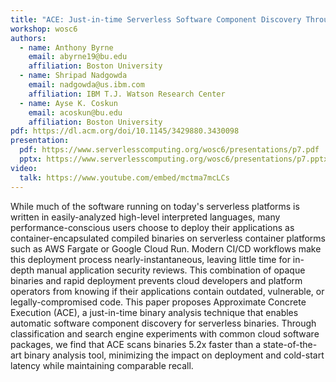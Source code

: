 ```yaml
---
title: "ACE: Just-in-time Serverless Software Component Discovery Through Approximate Concrete Execution"
workshop: wosc6
authors:
  - name: Anthony Byrne
    email: abyrne19@bu.edu
    affiliation: Boston University
  - name: Shripad Nadgowda
    email: nadgowda@us.ibm.com
    affiliation: IBM T.J. Watson Research Center
  - name: Ayse K. Coskun
    email: acoskun@bu.edu
    affiliation: Boston University
pdf: https://dl.acm.org/doi/10.1145/3429880.3430098
presentation:
  pdf: https://www.serverlesscomputing.org/wosc6/presentations/p7.pdf
  pptx: https://www.serverlesscomputing.org/wosc6/presentations/p7.pptx
video:
  talk: https://www.youtube.com/embed/mctma7mcLCs
---
```


While much of the software running on today's serverless platforms is written in easily-analyzed high-level interpreted languages, many performance-conscious users choose to deploy their applications as container-encapsulated compiled binaries on serverless container platforms such as AWS Fargate or Google Cloud Run. Modern CI/CD workflows make this deployment process nearly-instantaneous, leaving little time for in-depth manual application security reviews. This combination of opaque binaries and rapid deployment prevents cloud developers and platform operators from knowing if their applications contain outdated, vulnerable, or legally-compromised code. This paper proposes Approximate Concrete Execution (ACE), a just-in-time binary analysis technique that enables automatic software component discovery for serverless binaries. Through classification and search engine experiments with common cloud software packages, we find that ACE scans binaries 5.2x faster than a state-of-the-art binary analysis tool, minimizing the impact on deployment and cold-start latency while maintaining comparable recall.